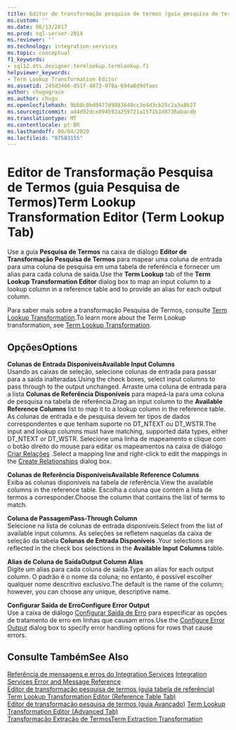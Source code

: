 ```yaml
---
title: Editor de transformação pesquisa de termos (guia pesquisa de termos) | Microsoft Docs
ms.custom: ''
ms.date: 06/13/2017
ms.prod: sql-server-2014
ms.reviewer: ''
ms.technology: integration-services
ms.topic: conceptual
f1_keywords:
- sql12.dts.designer.termlookup.termlookup.f1
helpviewer_keywords:
- Term Lookup Transformation Editor
ms.assetid: 245d3466-d51f-4073-978a-694a8d9dfaec
author: chugugrace
ms.author: chugu
ms.openlocfilehash: 9bb8c0bd0477d9883640cc3e4d3cb25c2a3a8b27
ms.sourcegitcommit: ad4d92dce894592a259721a1571b1d8736abacdb
ms.translationtype: MT
ms.contentlocale: pt-BR
ms.lasthandoff: 08/04/2020
ms.locfileid: "87583155"
---
```

# <a name="term-lookup-transformation-editor-term-lookup-tab"></a><span data-ttu-id="d1433-102">Editor de Transformação Pesquisa de Termos (guia Pesquisa de Termos)</span><span class="sxs-lookup"><span data-stu-id="d1433-102">Term Lookup Transformation Editor (Term Lookup Tab)</span></span>
  <span data-ttu-id="d1433-103">Use a guia **Pesquisa de Termos** na caixa de diálogo **Editor de Transformação Pesquisa de Termos** para mapear uma coluna de entrada para uma coluna de pesquisa em uma tabela de referência e fornecer um alias para cada coluna de saída.</span><span class="sxs-lookup"><span data-stu-id="d1433-103">Use the **Term Lookup** tab of the **Term Lookup Transformation Editor** dialog box to map an input column to a lookup column in a reference table and to provide an alias for each output column.</span></span>  
  
 <span data-ttu-id="d1433-104">Para saber mais sobre a transformação Pesquisa de Termos, consulte [Term Lookup Transformation](data-flow/transformations/lookup-transformation.md).</span><span class="sxs-lookup"><span data-stu-id="d1433-104">To learn more about the Term Lookup transformation, see [Term Lookup Transformation](data-flow/transformations/lookup-transformation.md).</span></span>  
  
## <a name="options"></a><span data-ttu-id="d1433-105">Opções</span><span class="sxs-lookup"><span data-stu-id="d1433-105">Options</span></span>  
 <span data-ttu-id="d1433-106">**Colunas de Entrada Disponíveis**</span><span class="sxs-lookup"><span data-stu-id="d1433-106">**Available Input Columns**</span></span>  
 <span data-ttu-id="d1433-107">Usando as caixas de seleção, selecione colunas de entrada para passar para a saída inalteradas.</span><span class="sxs-lookup"><span data-stu-id="d1433-107">Using the check boxes, select input columns to pass through to the output unchanged.</span></span> <span data-ttu-id="d1433-108">Arraste uma coluna de entrada para a lista **Colunas de Referência Disponíveis** para mapeá-la para uma coluna de pesquisa na tabela de referência.</span><span class="sxs-lookup"><span data-stu-id="d1433-108">Drag an input column to the **Available Reference Columns** list to map it to a lookup column in the reference table.</span></span> <span data-ttu-id="d1433-109">As colunas de entrada e de pesquisa devem ter tipos de dados correspondentes e que tenham suporte no DT_NTEXT ou DT_WSTR.</span><span class="sxs-lookup"><span data-stu-id="d1433-109">The input and lookup columns must have matching, supported data types, either DT_NTEXT or DT_WSTR.</span></span> <span data-ttu-id="d1433-110">Selecione uma linha de mapeamento e clique com o botão direito do mouse para editar os mapeamentos na caixa de diálogo [Criar Relações](data-flow/transformations/create-relationships.md) .</span><span class="sxs-lookup"><span data-stu-id="d1433-110">Select a mapping line and right-click to edit the mappings in the [Create Relationships](data-flow/transformations/create-relationships.md) dialog box.</span></span>  
  
 <span data-ttu-id="d1433-111">**Colunas de Referência Disponíveis**</span><span class="sxs-lookup"><span data-stu-id="d1433-111">**Available Reference Columns**</span></span>  
 <span data-ttu-id="d1433-112">Exiba as colunas disponíveis na tabela de referência.</span><span class="sxs-lookup"><span data-stu-id="d1433-112">View the available columns in the reference table.</span></span> <span data-ttu-id="d1433-113">Escolha a coluna que contém a lista de termos a corresponder.</span><span class="sxs-lookup"><span data-stu-id="d1433-113">Choose the column that contains the list of terms to match.</span></span>  
  
 <span data-ttu-id="d1433-114">**Coluna de Passagem**</span><span class="sxs-lookup"><span data-stu-id="d1433-114">**Pass-Through Column**</span></span>  
 <span data-ttu-id="d1433-115">Selecione na lista de colunas de entrada disponíveis.</span><span class="sxs-lookup"><span data-stu-id="d1433-115">Select from the list of available input columns.</span></span> <span data-ttu-id="d1433-116">As seleções se refletem naquelas da caixa de seleção da tabela **Colunas de Entrada Disponíveis** .</span><span class="sxs-lookup"><span data-stu-id="d1433-116">Your selections are reflected in the check box selections in the **Available Input Columns** table.</span></span>  
  
 <span data-ttu-id="d1433-117">**Alias de Coluna de Saída**</span><span class="sxs-lookup"><span data-stu-id="d1433-117">**Output Column Alias**</span></span>  
 <span data-ttu-id="d1433-118">Digite um alias para cada coluna de saída.</span><span class="sxs-lookup"><span data-stu-id="d1433-118">Type an alias for each output column.</span></span> <span data-ttu-id="d1433-119">O padrão é o nome da coluna; no entanto, é possível escolher qualquer nome descritivo exclusivo.</span><span class="sxs-lookup"><span data-stu-id="d1433-119">The default is the name of the column; however, you can choose any unique, descriptive name.</span></span>  
  
 <span data-ttu-id="d1433-120">**Configurar Saída de Erro**</span><span class="sxs-lookup"><span data-stu-id="d1433-120">**Configure Error Output**</span></span>  
 <span data-ttu-id="d1433-121">Use a caixa de diálogo [Configurar Saída de Erro](../../2014/integration-services/configure-error-output.md) para especificar as opções de tratamento de erro em linhas que causam erros.</span><span class="sxs-lookup"><span data-stu-id="d1433-121">Use the [Configure Error Output](../../2014/integration-services/configure-error-output.md) dialog box to specify error handling options for rows that cause errors.</span></span>  
  
## <a name="see-also"></a><span data-ttu-id="d1433-122">Consulte Também</span><span class="sxs-lookup"><span data-stu-id="d1433-122">See Also</span></span>  
 <span data-ttu-id="d1433-123">[Referência de mensagens e erros do Integration Services](../../2014/integration-services/integration-services-error-and-message-reference.md) </span><span class="sxs-lookup"><span data-stu-id="d1433-123">[Integration Services Error and Message Reference](../../2014/integration-services/integration-services-error-and-message-reference.md) </span></span>  
 <span data-ttu-id="d1433-124">[Editor de transformação pesquisa de termos &#40;guia tabela de referência&#41;](../../2014/integration-services/term-lookup-transformation-editor-reference-table-tab.md) </span><span class="sxs-lookup"><span data-stu-id="d1433-124">[Term Lookup Transformation Editor &#40;Reference Table Tab&#41;](../../2014/integration-services/term-lookup-transformation-editor-reference-table-tab.md) </span></span>  
 <span data-ttu-id="d1433-125">[Editor de transformação pesquisa de termos &#40;guia Avançado&#41;](../../2014/integration-services/term-lookup-transformation-editor-advanced-tab.md) </span><span class="sxs-lookup"><span data-stu-id="d1433-125">[Term Lookup Transformation Editor &#40;Advanced Tab&#41;](../../2014/integration-services/term-lookup-transformation-editor-advanced-tab.md) </span></span>  
 [<span data-ttu-id="d1433-126">Transformação Extração de Termos</span><span class="sxs-lookup"><span data-stu-id="d1433-126">Term Extraction Transformation</span></span>](data-flow/transformations/term-extraction-transformation.md)  
  
  

